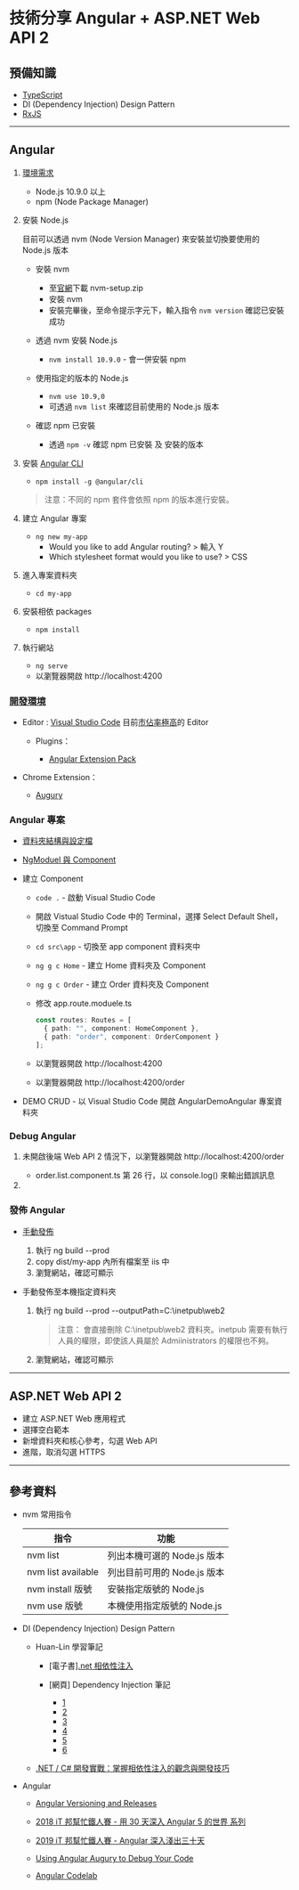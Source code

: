 # 技術分享 Angular + ASP.NET Web API 2

## 預備知識

- [TypeScript](https://www.typescriptlang.org/docs/home.html)
- DI (Dependency Injection) Design Pattern
- [RxJS](https://angular.io/guide/rx-library)

---

## Angular

1. [環境需求](https://angular.io/guide/setup-local)

   - Node.js 10.9.0 以上
   - npm (Node Package Manager)

1. 安裝 Node.js

   目前可以透過 nvm (Node Version Manager) 來安裝並切換要使用的 Node.js 版本

   - 安裝 nvm

     - 至[官網](https://github.com/coreybutler/nvm-windows/releases)下載 nvm-setup.zip
     - 安裝 nvm
     - 安裝完畢後，至命令提示字元下，輸入指令 `nvm version` 確認已安裝成功

   - 透過 nvm 安裝 Node.js

     - `nvm install 10.9.0` - 會一併安裝 npm

   - 使用指定的版本的 Node.js

     - `nvm use 10.9,0`
     - 可透過 `nvm list` 來確認目前使用的 Node.js 版本

   - 確認 npm 已安裝

     - 透過 `npm -v` 確認 npm 已安裝 及 安裝的版本

1. 安裝 [Angular CLI](https://cli.angular.io/)

   - `npm install -g @angular/cli`

   > 注意：不同的 npm 套件會依照 npm 的版本進行安裝。

1. 建立 Angular 專案

   - `ng new my-app`
     - Would you like to add Angular routing? > 輸入 Y
     - Which stylesheet format would you like to use? > CSS

1. 進入專案資料夾

   - `cd my-app`

1. 安裝相依 packages

   - `npm install`

1. 執行網站

   - `ng serve`
   - 以瀏覽器開啟 http://localhost:4200

### [開發環境](https://angular.io/resources)

- Editor : [Visual Studio Code](https://code.visualstudio.com/) 目前[市佔率極高](https://insights.stackoverflow.com/survey/2019#development-environments-and-tools)的 Editor

  - Plugins：

    - [Angular Extension Pack](https://marketplace.visualstudio.com/items?itemName=doggy8088.angular-extension-pack)

- Chrome Extension：

  - [Augury](https://augury.rangle.io/)

### Angular 專案

- [資料夾結構與設定檔](https://ithelp.ithome.com.tw/articles/10203534)
- [NgModuel 與 Component](https://ithelp.ithome.com.tw/articles/10204133)
- 建立 Component

  - `code .` - 啟動 Visual Studio Code
  - 開啟 Vistual Studio Code 中的 Terminal，選擇 Select Default Shell，切換至 Command Prompt
  - `cd src\app` - 切換至 app component 資料夾中
  - `ng g c Home` - 建立 Home 資料夾及 Component
  - `ng g c Order` - 建立 Order 資料夾及 Component
  - 修改 app.route.moduele.ts

    ```typescript
    const routes: Routes = [
      { path: "", component: HomeComponent },
      { path: "order", component: OrderComponent }
    ];
    ```

  - 以瀏覽器開啟 http://localhost:4200
  - 以瀏覽器開啟 http://localhost:4200/order

- DEMO CRUD - 以 Visual Studio Code 開啟 AngularDemoAngular 專案資料夾

### Debug Angular

1. 未開啟後端 Web API 2 情況下，以瀏覽器開啟 http://localhost:4200/order

   - order.list.component.ts 第 26 行，以 console.log() 來輸出錯誤訊息

1.

### 發佈 Angular

- [手動發佈](https://angular.io/guide/deployment#basic-deployment-to-a-remote-server)

  1. 執行 ng build --prod
  1. copy dist/my-app 內所有檔案至 iis 中
  1. 瀏覽網站，確認可顯示

- 手動發佈至本機指定資料夾

  1. 執行 ng build --prod --outputPath=C:\inetpub\web2

     > 注意： 會直接刪除 C:\inetpub\web2 資料夾。inetpub 需要有執行人員的權限，即使該人員屬於 Admiinistrators 的權限也不夠。

  1. 瀏覽網站，確認可顯示

---

## ASP.NET Web API 2

- 建立 ASP.NET Web 應用程式
- 選擇空白範本
- 新增資料夾和核心參考，勾選 Web API
- 進階，取消勾選 HTTPS

---

## 參考資料

- nvm 常用指令

  | 指令               | 功能                        |
  | ------------------ | --------------------------- |
  | nvm list           | 列出本機可選的 Node.js 版本 |
  | nvm list available | 列出目前可用的 Node.js 版本 |
  | nvm install 版號   | 安裝指定版號的 Node.js      |
  | nvm use 版號       | 本機使用指定版號的 Node.js  |

- DI (Dependency Injection) Design Pattern

  - Huan-Lin 學習筆記

    - [電子書][.net 相依性注入](https://leanpub.com/dinet)
    - [網頁] Dependency Injection 筆記

      - [1](https://www.huanlintalk.com/2011/10/dependency-injection-1.html)
      - [2](https://www.huanlintalk.com/2011/10/dependency-injection-2.html)
      - [3](https://www.huanlintalk.com/2011/10/dependency-injection-3.html)
      - [4](https://www.huanlintalk.com/2011/10/dependency-injection-4.html)
      - [5](https://www.huanlintalk.com/2011/11/dependency-injection-5.html)
      - [6](https://www.huanlintalk.com/2011/11/dependency-injection-6.html)

  - [.NET / C# 開發實戰：掌握相依性注入的觀念與開發技巧](https://www.accupass.com/event/1910240302432112993487)

- Angular

  - [Angular Versioning and Releases](https://angular.io/guide/releases)

  - [2018 iT 邦幫忙鐵人賽 - 用 30 天深入 Angular 5 的世界 系列](https://ithelp.ithome.com.tw/users/20107113/ironman/1240)

  - [2019 iT 邦幫忙鐵人賽 - Angular 深入淺出三十天](https://ithelp.ithome.com.tw/users/20090728/ironman/1600)

  - [Using Angular Augury to Debug Your Code](https://www.sitepoint.com/angular-augury-debug-code/)

  - [Angular Codelab](https://codelab.fun/)
